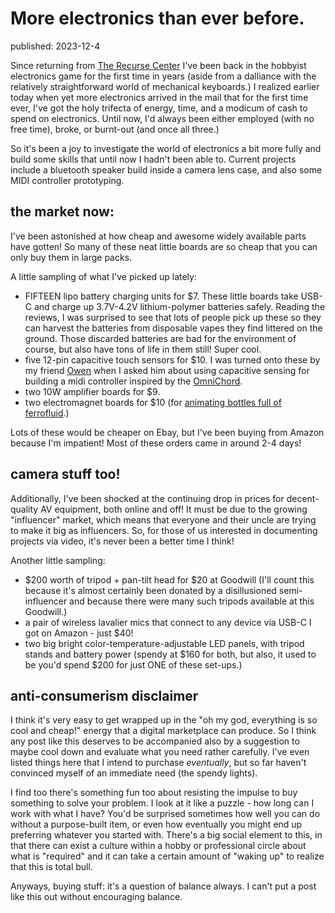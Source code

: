 # More electronics than ever before.
<div class=published-slug>published: 2023-12-4</div>

Since returning from [The Recurse Center](https://recurse.com) I've been back in the hobbyist electronics game for the first time in years (aside from a dalliance with the relatively straightforward world of mechanical keyboards.) I realized earlier today when yet more electronics arrived in the mail that for the first time ever, I've got the holy trifecta of energy, time, and a modicum of cash to spend on electronics. Until now, I'd always been either employed (with no free time), broke, or burnt-out (and once all three.)

So it's been a joy to investigate the world of electronics a bit more fully and build some skills that until now I hadn't been able to. Current projects include a bluetooth speaker build inside a camera lens case, and also some MIDI controller prototyping.

## the market now:

I've been astonished at how cheap and awesome widely available parts have gotten! So many of these neat little boards are so cheap that you can only buy them in large packs.

A little sampling of what I've picked up lately:

- FIFTEEN lipo battery charging units for $7. These little boards take USB-C and charge up 3.7V-4.2V lithium-polymer batteries safely. Reading the reviews, I was surprised to see that lots of people pick up these so they can harvest the batteries from disposable vapes they find littered on the ground. Those discarded batteries are bad for the environment of course, but also have tons of life in them still! Super cool.
- five 12-pin capacitive touch sensors for $10. I was turned onto these by my friend [Owen](https://owentrueblood.com/) when I asked him about using capacitive sensing for building a midi controller inspired by the [OmniChord](https://en.wikipedia.org/wiki/Omnichord).
- two 10W amplifier boards for $9.
- two electromagnet boards for $10 (for [animating bottles full of ferrofluid](https://hackaday.com/2023/06/15/ferrofluid-drum-synth-dances-to-the-beat/).)

Lots of these would be cheaper on Ebay, but I've been buying from Amazon because I'm impatient! Most of these orders came in around 2-4 days!

## camera stuff too!

Additionally, I've been shocked at the continuing drop in prices for decent-quality AV equipment, both online and off! It must be due to the growing "influencer" market, which means that everyone and their uncle are trying to make it big as influencers. So, for those of us interested in documenting projects via video, it's never been a better time I think!

Another little sampling:

- $200 worth of tripod + pan-tilt head for $20 at Goodwill (I'll count this because it's almost certainly been donated by a disillusioned semi-influencer and because there were many such tripods available at this Goodwill.)
- a pair of wireless lavalier mics that connect to any device via USB-C I got on Amazon - just $40!
- two big bright color-temperature-adjustable LED panels, with tripod stands and battery power (spendy at $160 for both, but also, it used to be you'd spend $200 for just ONE of these set-ups.)

## anti-consumerism disclaimer

I think it's very easy to get wrapped up in the "oh my god, everything is so cool and cheap!" energy that a digital marketplace can produce. So I think any post like this deserves to be accompanied also by a suggestion to maybe cool down and evaluate what you need rather carefully. I've even listed things here that I intend to purchase *eventually*, but so far haven't convinced myself of an immediate need (the spendy lights).

I find too there's something fun too about resisting the impulse to buy something to solve your problem. I look at it like a puzzle - how long can I work with what I have? You'd be surprised sometimes how well you can do without a purpose-built item, or even how eventually you might end up preferring whatever you started with. There's a big social element to this, in that there can exist a culture within a hobby or professional circle about what is "required" and it can take a certain amount of "waking up" to realize that this is total bull.

Anyways, buying stuff: it's a question of balance always. I can't put a post like this out without encouraging balance.
